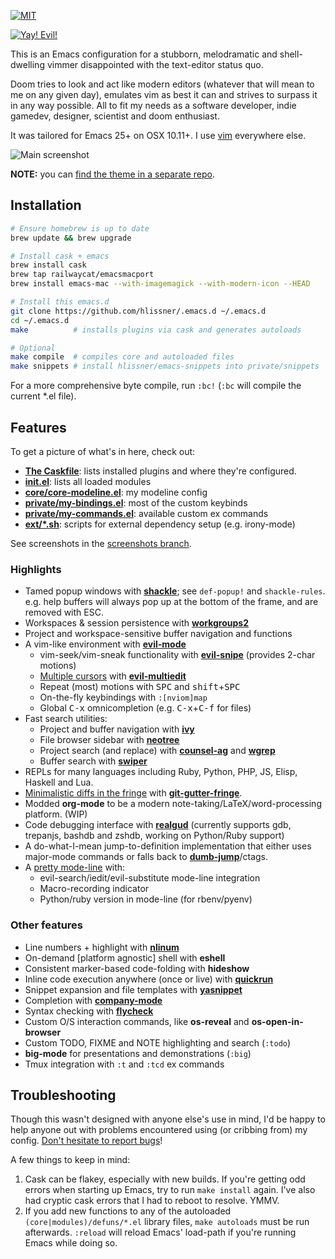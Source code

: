 [![MIT](https://img.shields.io/badge/license-MIT-green.svg)](./LICENSE)

[![Yay! Evil!](https://raw.githubusercontent.com/hlissner/.emacs.d/screenshots/cacochan.png)](http://ultravioletbat.deviantart.com/art/Yay-Evil-111710573)

This is an Emacs configuration for a stubborn, melodramatic and shell-dwelling
vimmer disappointed with the text-editor status quo.

Doom tries to look and act like modern editors (whatever that will mean to me on
any given day), emulates vim as best it can and strives to surpass it in any way
possible. All to fit my needs as a software developer, indie gamedev, designer,
scientist and doom enthusiast.

It was tailored for Emacs 25+ on OSX 10.11+. I use [vim] everywhere else.

![Main screenshot](https://raw.githubusercontent.com/hlissner/.emacs.d/screenshots/main.png?raw=true)

**NOTE:** you can [find the theme in a separate repo](https://github.com/hlissner/emacs-doom-theme).

## Installation

```bash
# Ensure homebrew is up to date
brew update && brew upgrade

# Install cask + emacs
brew install cask
brew tap railwaycat/emacsmacport
brew install emacs-mac --with-imagemagick --with-modern-icon --HEAD

# Install this emacs.d
git clone https://github.com/hlissner/.emacs.d ~/.emacs.d
cd ~/.emacs.d
make          # installs plugins via cask and generates autoloads

# Optional
make compile  # compiles core and autoloaded files
make snippets # install hlissner/emacs-snippets into private/snippets
```

For a more comprehensive byte compile, run `:bc!` (`:bc` will compile the
current *.el file).

## Features

To get a picture of what's in here, check out:

* **[The Caskfile](Cask)**: lists installed plugins and where they're configured.
* **[init.el](init.el)**: lists all loaded modules
* **[core/core-modeline.el](core/core-modeline.el)**: my modeline config
* **[private/my-bindings.el](private/my-bindings.el)**: most of the custom keybinds
* **[private/my-commands.el](private/my-commands.el)**: available custom ex commands
* **[ext/*.sh](ext/)**: scripts for external dependency setup (e.g. irony-mode)

See screenshots in the [screenshots branch][sc].

### Highlights

* Tamed popup windows with **[shackle]**; see `def-popup!` and `shackle-rules`.
  e.g. help buffers will always pop up at the bottom of the frame, and are
  removed with ESC.
* Workspaces & session persistence with **[workgroups2]**
* Project and workspace-sensitive buffer navigation and functions
* A vim-like environment with **[evil-mode]**
  * vim-seek/vim-sneak functionality with **[evil-snipe]** (provides 2-char motions)
  * [Multiple cursors][sc-multiedit] with **[evil-multiedit]**
  * Repeat (most) motions with <kbd>SPC</kbd> and
    <kbd>shift</kbd>+<kbd>SPC</kbd>
  * On-the-fly keybindings with `:[nviom]map`
  * Global <kbd>C-x</kbd> omnicompletion (e.g. <kbd>C-x</kbd>+<kbd>C-f</kbd> for
    files)
* Fast search utilities:
  * Project and buffer navigation with **[ivy]**
  * File browser sidebar with **[neotree]**
  * Project search (and replace) with **[counsel-ag]** and **[wgrep]**
  * Buffer search with **[swiper]**
* REPLs for many languages including Ruby, Python, PHP, JS, Elisp, Haskell and
  Lua.
* [Minimalistic diffs in the fringe][sc-diffs] with **[git-gutter-fringe]**.
* Modded **org-mode** to be a modern note-taking/LaTeX/word-processing platform. (WIP)
* Code debugging interface with **[realgud]** (currently supports gdb, trepanjs,
  bashdb and zshdb, working on Python/Ruby support)
* A do-what-I-mean jump-to-definition implementation that either uses major-mode
  commands or falls back to **[dumb-jump]**/ctags.
* A [pretty mode-line](core/core-modeline.el) with:
  * evil-search/iedit/evil-substitute mode-line integration
  * Macro-recording indicator
  * Python/ruby version in mode-line (for rbenv/pyenv)


### Other features

* Line numbers + highlight with **[nlinum]**
* On-demand [platform agnostic] shell with **eshell**
* Consistent marker-based code-folding with **hideshow**
* Inline code execution anywhere (once or live) with **[quickrun]**
* Snippet expansion and file templates with **[yasnippet]**
* Completion with **[company-mode]**
* Syntax checking with **[flycheck]**
* Custom O/S interaction commands, like **os-reveal** and **os-open-in-browser**
* Custom TODO, FIXME and NOTE highlighting and search (`:todo`)
* **big-mode** for presentations and demonstrations (`:big`)
* Tmux integration with `:t` and `:tcd` ex commands


## Troubleshooting

Though this wasn't designed with anyone else's use in mind, I'd be
happy to help anyone out with problems encountered using (or cribbing
from) my config. [Don't hesitate to report bugs](https://github.com/hlissner/.emacs.d/issues/new)!

A few things to keep in mind:

1. Cask can be flakey, especially with new builds. If you're getting
   odd errors when starting up Emacs, try to run `make install` again.
   I've also had cryptic cask errors that I had to reboot to resolve.
   YMMV.
2. If you add new functions to any of the autoloaded
   `(core|modules)/defuns/*.el` library files, `make autoloads` must
   be run afterwards. `:reload` will reload Emacs' load-path if you're
   running Emacs while doing so.


[auto-yasnippet]: https://melpa.org/#/auto-yasnippet
[company-mode]: https://melpa.org/#/company
[counsel-ag]: https://melpa.org/#/counsel
[dumb-jump]: https://melpa.org/#/dumb-jump
[evil-mode]: https://melpa.org/#/evil
[evil-multiedit]: https://melpa.org/#/evil-multiedit
[evil-snipe]: https://melpa.org/#/evil-snipe
[flycheck]: https://melpa.org/#/flycheck
[git-gutter-fringe]: https://melpa.org/#/git-gutter-fringe
[ivy]: https://melpa.org/#/ivy
[neotree]: https://melpa.org/#/neotree
[nlinum]: http://elpa.gnu.org/packages/nlinum.html
[quickrun]: https://melpa.org/#/quickrun
[realgud]: https://melpa.org/#/realgud
[repl-toggle]: https://melpa.org/#/repl-toggle
[shackle]: https://melpa.org/#/shackle
[swiper]: https://melpa.org/#/swiper
[workgroups2]: https://melpa.org/#/workgroups2
[wgrep]: https://melpa.org/#/wgrep
[yasnippet]: https://melpa.org/#/yasnippet

[sc]: https://github.com/hlissner/.emacs.d/tree/screenshots
[sc-diffs]: https://github.com/hlissner/.emacs.d/blob/screenshots/git-gutter.png?raw=true
[sc-multiedit]: https://raw.githubusercontent.com/hlissner/evil-multiedit/screenshots/main.gif?raw=true
[vim]: https://github.com/hlissner/.vim


